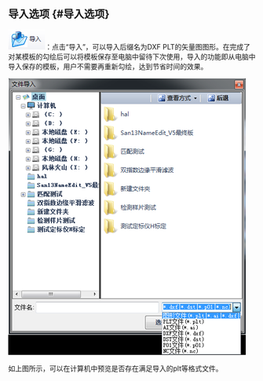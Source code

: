 ## 导入选项 {#导入选项}

![](/assets/导入按钮.png)：点击“导入”，可以导入后缀名为DXF PLT的矢量图图形。在完成了对某模板的勾绘后可以将模板保存至电脑中留待下次使用，导入的功能即从电脑中导入保存的模板，用户不需要再重新勾绘，达到节省时间的效果。

![](/assets/导入具体界面.png)

如上图所示，可以在计算机中预览是否存在满足导入的plt等格式文件。

